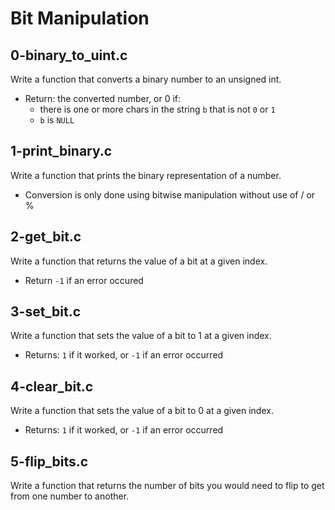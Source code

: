 # Bit Manipulation

## 0-binary_to_uint.c
Write a function that converts a binary number to an unsigned int.
- Return: the converted number, or 0 if:
	- there is one or more chars in the string `b` that is not `0` or `1`
	- `b` is `NULL`

## 1-print_binary.c
Write a function that prints the binary representation of a number.
- Conversion is only done using bitwise manipulation without use of / or %

## 2-get_bit.c
Write a function that returns the value of a bit at a given index.
- Return `-1` if an error occured

## 3-set_bit.c
Write a function that sets the value of a bit to 1 at a given index.
- Returns: `1` if it worked, or `-1` if an error occurred

## 4-clear_bit.c
Write a function that sets the value of a bit to 0 at a given index.
- Returns: `1` if it worked, or `-1` if an error occurred

## 5-flip_bits.c
Write a function that returns the number of bits you would need to flip to get from one number to another.
